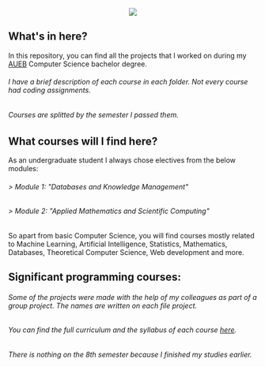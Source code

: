 <p align="center">
  <img src="https://www.aueb.gr/press/logos/1_AUEB-pantone-LR.jpg">
</p>

## What's in here?
In this repository, you can find all the projects that I worked on during my [AUEB](https://www.aueb.gr/) Computer Science bachelor degree.
###### I have a brief description of each course in each folder. Not every course had coding assignments.
###### Courses are splitted by the semester I passed them.


## What courses will I find here?
As an undergraduate student I always chose electives from the below modules:

###### > Module 1: _"Databases and Knowledge Management"_ 
###### > Module 2: _"Applied Mathematics and Scientific Computing"_

So apart from basic Computer Science, you will find courses mostly related to Machine Learning, Artificial Intelligence, Statistics, Mathematics, Databases, Theoretical Computer Science, Web development and more.

## Significant programming courses:



###### Some of the projects were made with the help of my colleagues as part of a group project. The names are written on each file project.
###### You can find the full curriculum and the syllabus of each course [here](https://www.dept.aueb.gr/sites/default/files/cs/CS_Manuals/CS_StudiesGuide2021-22_EN.pdf).
###### There is nothing on the 8th semester because I finished my studies earlier.
